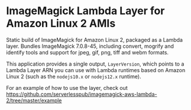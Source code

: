 # ImageMagick Lambda Layer for Amazon Linux 2 AMIs

Static build of ImageMagick for Amazon Linux 2, packaged as a Lambda layer. 
Bundles ImageMagick 7.0.8-45, including convert, mogrify and identify tools
and support for jpeg, gif, png, tiff and webm formats.

This application provides a single output, `LayerVersion`, which points to a
Lambda Layer ARN you can use with Lambda runtimes based on Amazon Linux 2 (such
as the `nodejs10.x` or `nodejs12.x` runtime).

For an example of how to use the layer, check out 
https://github.com/serverlesspub/imagemagick-aws-lambda-2/tree/master/example
